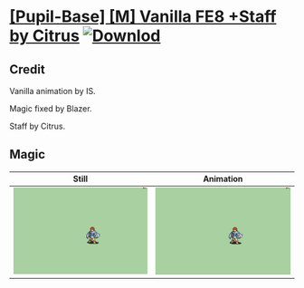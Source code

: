 # [\[Pupil-Base\] \[M\] Vanilla FE8 +Staff by Citrus](./) [![Downlod](https://img.shields.io/badge/Download--red?style=social&logo=github)](https://minhaskamal.github.io/DownGit/#/home?url=https://github.com/Klokinator/FE-Repo/tree/main/Battle%20Animations%2FMagi%20-%20Nature-Type%2F%5BPupil-Base%5D%20%5BM%5D%20Vanilla%20FE8%20%2BStaff%20by%20Citrus%2F6.%20Magic)

## Credit

Vanilla animation by IS.

Magic fixed by Blazer.

Staff by Citrus.

## Magic

| Still | Animation |
| :---: | :-------: |
| ![Magic still](./Magic_000.png) | ![Magic animation](./Magic.gif) |
